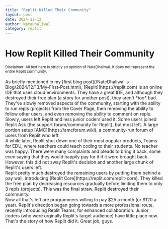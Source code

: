 ```yaml
---
title: "Replit Killed Their Community"
layout: post
date: 2024-12-13
author: NateDhaliwal
category: replit
---
```


<h1>How Replit Killed Their Community</h1>
<sub>Disclaimer: All text here is strictly an opinion of NateDhaliwal. It does not represent the entire Replit community.</sub>
<br><br>
As briefly mentioned in my [first blog post](/NateDhaliwal-s-Blog/2024/12/13/My-First-Post.html), [Replit](https://replit.com) is an online IDE that uses cloud environments. They have a great IDE, and although they destroyed their free plan (a story for another post), they aren't *too* bad. <br>
They've slowly removed aspects of the community, starting with the ability to run repls (projects) from the Cover Page, then removing the ability to follow other users, and even removing the ability to comment on repls. <br>
Slowly, users left Replit and less junior coders used it. Some users joined Replit Ask (the support forum/community for Replit), but most left. A large portion setup [AMC](https://amcforum.wiki), a community-run forum of users from Replit who left. <br>
A while later, Replit shut down one of their most popular products, Teams for EDU, where teachers could teach coding to their students. No teacher was happy. There were many complaints and pleads to bring it back, some even saying that they would happily pay for it if it were brought back. However, this did not sway Replit's decision and another large chunk of Replit's users left. <br>
Replit pretty much destroyed the remaining users by putting them behind a pay wall, introducing [Replit Core](https://replit.com/replit-core). They killed the free plan by decreasing resources gradually before limiting them to only 3 repls (projects). This was the final straw. Replit destroyed their community. <br>
Now all that's left are programmers willing to pay $25 a month (or $120 a year). Replit's direction began going towards a more professional route, recently introducing Replit Teams, for enhanced collaboration. Junior coders (who were orginally Replit's target audience) have little place now. <br>
That's the story of how Replit did it. Great job, guys.
<!--
Note to self: add story about Replit removing free hosting above.
-->
